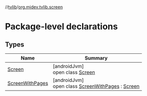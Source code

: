 //[tvlib](../../index.md)/[org.mjdev.tvlib.screen](index.md)

# Package-level declarations

## Types

| Name | Summary |
|---|---|
| [Screen](-screen/index.md) | [androidJvm]<br>open class [Screen](-screen/index.md) |
| [ScreenWithPages](-screen-with-pages/index.md) | [androidJvm]<br>open class [ScreenWithPages](-screen-with-pages/index.md) : [Screen](-screen/index.md) |
